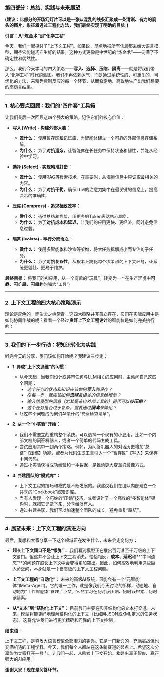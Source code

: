 ### **第四部分：总结、实践与未来展望**

**(建议：此部分的开场幻灯片可以是一张从混乱的线条汇聚成一条清晰、有力的箭头的图片，象征着通过工程化方法，我们最终实现了明确的目标。)**

**引言：从“炼金术”到“化学工程”**

今天，我们一起探讨了“上下文工程”。如果说，简单地把所有信息都丢给大语言模型，期待它能碰巧产生好的结果，这种方式更像是中世纪的“炼金术”——充满了不确定性和偶然性。

那么，我们今天学习的四大策略——**写入、选择、压缩、隔离**——就是将我们带入“化学工程”时代的蓝图。我们不再依赖运气，而是通过系统性的、可重复的、可优化的方法，来精确控制反应的每一个环节，从而稳定地、高效地生产出我们想要的高质量结果。

---

### **1. 核心要点回顾：我们的“四件套”工具箱**

让我们最后一次回顾这四个强大的策略，记住它们的核心价值：

*   **写入 (Write) - 构建外部大脑：**
    *   **做什么：** 使用暂存区和记忆库，为智能体建立一个可靠的外部信息存储系统。
    *   **为什么：** 为了**对抗遗忘**，让智能体在长任务中保持状态和韧性，并能从经验中学习。

*   **选择 (Select) - 实现精准打击：**
    *   **做什么：** 使用RAG等检索技术，在需要时，从海量信息中只调取最相关的内容。
    *   **为什么：** 为了**对抗干扰**，确保LLM的注意力集中在最关键的信息上，提高决策的准确性。

*   **压缩 (Compress) - 追求极致效率：**
    *   **做什么：** 通过总结和裁剪，用更少的Token表达核心信息。
    *   **为什么：** 为了**对抗成本和延迟**，让我们的应用更快、更经济，同时避免信息过载。

*   **隔离 (Isolate) - 奉行分而治之：**
    *   **做什么：** 使用多智能体和沙盒等架构，将大任务拆解成小而专注的子任务。
    *   **为什么：** 为了**对抗复杂性**，从根本上简化每个决策点的上下文环境，让系统更健壮、更易于维护。

**最终目标：** 将我们的AI应用，从一个有趣的“玩具”，转变为一个在生产环境中**可靠、可扩展、可维护**的强大“工具”。

---

### **2. 上下文工程的四大核心策略演示**

理论是灰色的，而生命之树常青。这四大策略并非孤立存在，它们在实际应用中是如何协同作战的呢？看看一个经过**良好上下文工程设计**的智能体是如何完美执行的：


---

### **3. 我们的下一步行动：将知识转化为实践**

听完今天的分享，我们该如何开始呢？我建议三步走：

*   **1. 养成“上下文思维”的习惯：**
    *   从今天起，当我们设计或评审任何与LLM相关的应用时，主动问自己这四个问题：
        *   *这个任务的状态和知识应该如何**写入**和保存？*
        *   *在每一步，我应该如何**选择**最相关的信息给模型？*
        *   *输入给模型的信息（尤其是来自外部工具的）是否可以被**压缩**？*
        *   *这个任务是否过于复杂，需要通过**隔离**来简化？*
    *   让这四个问题成为我们AI设计的“安全检查清单”。

*   **2. 从一个“小实验”开始：**
    *   我们不需要立刻重构整个系统。可以选择一个现有的小应用，比如一个内部文档的问答机器人，或者一个简单的代码生成工具。
    *   尝试应用其中一到两个策略。例如，为问答机器人的对话历史增加“总结”【压缩】功能，或者为代码生成工具引入一个“暂存区”【写入】来保存中间代码。
    *   通过小实验获得成功经验和一手数据，是推动更大变革的最佳方式。

*   **3. 共建团队的“模式库”：**
    *   上下文工程的技巧和模式是不断发展的。我建议我们在团队内部建立一个共享的“Cookbook”或知识库。
    *   当有人发现一个巧妙的“压缩”技巧，或者设计了一个高效的“多智能体”架构时，就把它记录下来，分享给所有人。
    *   通过共建共享，我们可以加速整个团队的成长，避免重复“踩坑”。

---

### **4. 展望未来：上下文工程的演进方向**

最后，我想和大家分享一下这个领域正在发生什么，未来会走向何方：

*   **超长上下文窗口不是“银弹”：** 我们看到模型正在推出百万甚至千万级的上下文窗口。但这并不会让上下文工程消失。恰恰相反，**成本、延迟**和**“中间遗忘”**的问题在超长上下文中会变得更加突出。因此，如何高效地利用这些巨大的空间，本身就是一个更高级的上下文工程问题。

*   **上下文工程的“自动化”：** 未来的高级AI系统，可能会有一个“元智能体”(Meta-Agent)。它的唯一工作，就是像我们今天讨论的那样，动态地、自动地为“工作智能体”管理上下文。它会学习在何时该压缩、何时该检索、何时该隔离。

*   **从“文本”到“结构化上下文”：** 目前我们主要在和非结构化的文本打交道。未来，模型将能更好地理解结构化的上下文（比如用JSON或XML定义的任务状态）。这将允许我们进行更加精确和可靠的上下文控制。

**结束语：**

上下文工程，是释放大语言模型全部潜力的钥匙。它是一门新兴的、充满挑战但也充满机遇的工程学科。今天，我们每个人都站在这条新赛道的起点上。希望这次分享能为大家打开一扇门，让我们一起，从思考上下文开始，构建出真正智能、真正强大的AI应用。

**谢谢大家！现在是问答环节。**